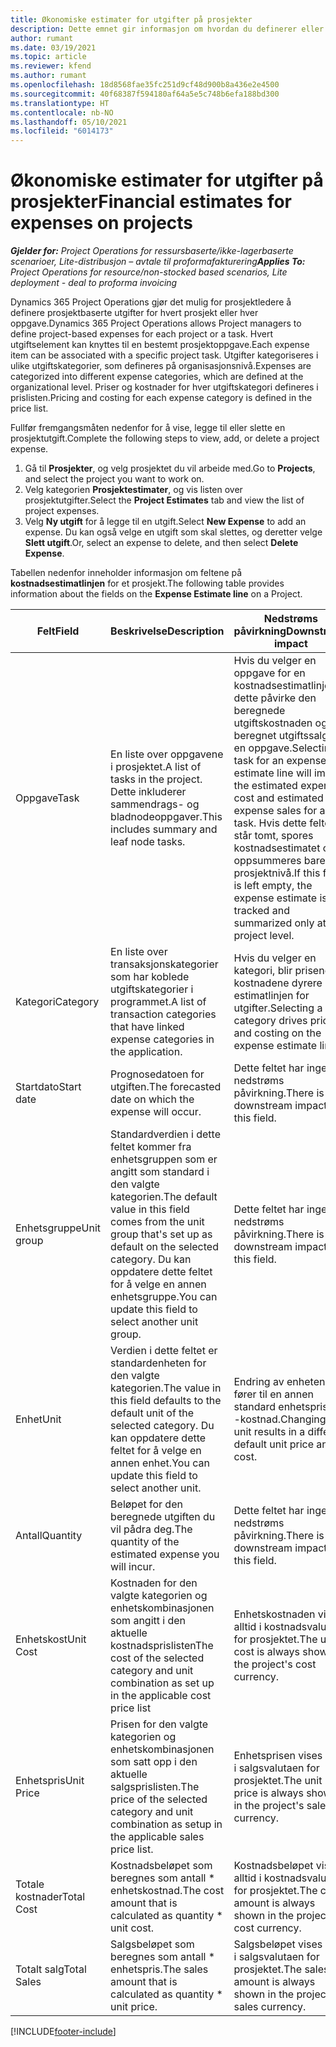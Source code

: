 ```yaml
---
title: Økonomiske estimater for utgifter på prosjekter
description: Dette emnet gir informasjon om hvordan du definerer eller beregner prosjektrelaterte utgifter.
author: rumant
ms.date: 03/19/2021
ms.topic: article
ms.reviewer: kfend
ms.author: rumant
ms.openlocfilehash: 18d8568fae35fc251d9cf48d900b8a436e2e4500
ms.sourcegitcommit: 40f68387f594180af64a5e5c748b6efa188bd300
ms.translationtype: HT
ms.contentlocale: nb-NO
ms.lasthandoff: 05/10/2021
ms.locfileid: "6014173"
---
```

# <a name="financial-estimates-for-expenses-on-projects"></a><span data-ttu-id="f7695-103">Økonomiske estimater for utgifter på prosjekter</span><span class="sxs-lookup"><span data-stu-id="f7695-103">Financial estimates for expenses on projects</span></span>
<span data-ttu-id="f7695-104">_**Gjelder for:** Project Operations for ressursbaserte/ikke-lagerbaserte scenarioer, Lite-distribusjon – avtale til proformafakturering_</span><span class="sxs-lookup"><span data-stu-id="f7695-104">_**Applies To:** Project Operations for resource/non-stocked based scenarios, Lite deployment - deal to proforma invoicing_</span></span>

<span data-ttu-id="f7695-105">Dynamics 365 Project Operations gjør det mulig for prosjektledere å definere prosjektbaserte utgifter for hvert prosjekt eller hver oppgave.</span><span class="sxs-lookup"><span data-stu-id="f7695-105">Dynamics 365 Project Operations allows Project managers to define project-based expenses for each project or a task.</span></span> <span data-ttu-id="f7695-106">Hvert utgiftselement kan knyttes til en bestemt prosjektoppgave.</span><span class="sxs-lookup"><span data-stu-id="f7695-106">Each expense item can be associated with a specific project task.</span></span> <span data-ttu-id="f7695-107">Utgifter kategoriseres i ulike utgiftskategorier, som defineres på organisasjonsnivå.</span><span class="sxs-lookup"><span data-stu-id="f7695-107">Expenses are categorized into different expense categories, which are defined at the organizational level.</span></span> <span data-ttu-id="f7695-108">Priser og kostnader for hver utgiftskategori defineres i prislisten.</span><span class="sxs-lookup"><span data-stu-id="f7695-108">Pricing and costing for each expense category is defined in the price list.</span></span> 

<span data-ttu-id="f7695-109">Fullfør fremgangsmåten nedenfor for å vise, legge til eller slette en prosjektutgift.</span><span class="sxs-lookup"><span data-stu-id="f7695-109">Complete the following steps to view, add, or delete a project expense.</span></span>

1. <span data-ttu-id="f7695-110">Gå til **Prosjekter**, og velg prosjektet du vil arbeide med.</span><span class="sxs-lookup"><span data-stu-id="f7695-110">Go to **Projects**, and select the project you want to work on.</span></span>
2. <span data-ttu-id="f7695-111">Velg kategorien **Prosjektestimater**, og vis listen over prosjektutgifter.</span><span class="sxs-lookup"><span data-stu-id="f7695-111">Select the **Project Estimates** tab and view the list of project expenses.</span></span>
3. <span data-ttu-id="f7695-112">Velg **Ny utgift** for å legge til en utgift.</span><span class="sxs-lookup"><span data-stu-id="f7695-112">Select **New Expense** to add an expense.</span></span> <span data-ttu-id="f7695-113">Du kan også velge en utgift som skal slettes, og deretter velge **Slett utgift**.</span><span class="sxs-lookup"><span data-stu-id="f7695-113">Or, select an expense to delete, and then select **Delete Expense**.</span></span>

<span data-ttu-id="f7695-114">Tabellen nedenfor inneholder informasjon om feltene på **kostnadsestimatlinjen** for et prosjekt.</span><span class="sxs-lookup"><span data-stu-id="f7695-114">The following table provides information about the fields on the **Expense Estimate line** on a Project.</span></span> 

| <span data-ttu-id="f7695-115">**Felt**</span><span class="sxs-lookup"><span data-stu-id="f7695-115">**Field**</span></span> | <span data-ttu-id="f7695-116">**Beskrivelse**</span><span class="sxs-lookup"><span data-stu-id="f7695-116">**Description**</span></span> | <span data-ttu-id="f7695-117">**Nedstrøms påvirkning**</span><span class="sxs-lookup"><span data-stu-id="f7695-117">**Downstream impact**</span></span> |
| --- | --- | --- |
| <span data-ttu-id="f7695-118">Oppgave</span><span class="sxs-lookup"><span data-stu-id="f7695-118">Task</span></span> | <span data-ttu-id="f7695-119">En liste over oppgavene i prosjektet.</span><span class="sxs-lookup"><span data-stu-id="f7695-119">A list of tasks in the project.</span></span> <span data-ttu-id="f7695-120">Dette inkluderer sammendrags- og bladnodeoppgaver.</span><span class="sxs-lookup"><span data-stu-id="f7695-120">This includes summary and leaf node tasks.</span></span> | <span data-ttu-id="f7695-121">Hvis du velger en oppgave for en kostnadsestimatlinje, vil dette påvirke den beregnede utgiftskostnaden og beregnet utgiftssalg for en oppgave.</span><span class="sxs-lookup"><span data-stu-id="f7695-121">Selecting a task for an expense estimate line will impact the estimated expense cost and estimated expense sales for a task.</span></span> <span data-ttu-id="f7695-122">Hvis dette feltet står tomt, spores kostnadsestimatet og oppsummeres bare på prosjektnivå.</span><span class="sxs-lookup"><span data-stu-id="f7695-122">If this field is left empty, the expense estimate is tracked and summarized only at the project level.</span></span> |
| <span data-ttu-id="f7695-123">Kategori</span><span class="sxs-lookup"><span data-stu-id="f7695-123">Category</span></span> | <span data-ttu-id="f7695-124">En liste over transaksjonskategorier som har koblede utgiftskategorier i programmet.</span><span class="sxs-lookup"><span data-stu-id="f7695-124">A list of transaction categories that have linked expense categories in the application.</span></span> | <span data-ttu-id="f7695-125">Hvis du velger en kategori, blir prisene og kostnadene dyrere på estimatlinjen for utgifter.</span><span class="sxs-lookup"><span data-stu-id="f7695-125">Selecting a category drives pricing and costing on the expense estimate line.</span></span> |
| <span data-ttu-id="f7695-126">Startdato</span><span class="sxs-lookup"><span data-stu-id="f7695-126">Start date</span></span> | <span data-ttu-id="f7695-127">Prognosedatoen for utgiften.</span><span class="sxs-lookup"><span data-stu-id="f7695-127">The forecasted date on which the expense will occur.</span></span> | <span data-ttu-id="f7695-128">Dette feltet har ingen nedstrøms påvirkning.</span><span class="sxs-lookup"><span data-stu-id="f7695-128">There is no downstream impact for this field.</span></span> |
| <span data-ttu-id="f7695-129">Enhetsgruppe</span><span class="sxs-lookup"><span data-stu-id="f7695-129">Unit group</span></span> | <span data-ttu-id="f7695-130">Standardverdien i dette feltet kommer fra enhetsgruppen som er angitt som standard i den valgte kategorien.</span><span class="sxs-lookup"><span data-stu-id="f7695-130">The default value in this field comes from the unit group that's set up as default on the selected category.</span></span> <span data-ttu-id="f7695-131">Du kan oppdatere dette feltet for å velge en annen enhetsgruppe.</span><span class="sxs-lookup"><span data-stu-id="f7695-131">You can update this field to select another unit group.</span></span> | <span data-ttu-id="f7695-132">Dette feltet har ingen nedstrøms påvirkning.</span><span class="sxs-lookup"><span data-stu-id="f7695-132">There is no downstream impact for this field.</span></span> |
| <span data-ttu-id="f7695-133">Enhet</span><span class="sxs-lookup"><span data-stu-id="f7695-133">Unit</span></span> | <span data-ttu-id="f7695-134">Verdien i dette feltet er standardenheten for den valgte kategorien.</span><span class="sxs-lookup"><span data-stu-id="f7695-134">The value in this field defaults to the default unit of the selected category.</span></span> <span data-ttu-id="f7695-135">Du kan oppdatere dette feltet for å velge en annen enhet.</span><span class="sxs-lookup"><span data-stu-id="f7695-135">You can update this field to select another unit.</span></span> | <span data-ttu-id="f7695-136">Endring av enheten fører til en annen standard enhetspris og -kostnad.</span><span class="sxs-lookup"><span data-stu-id="f7695-136">Changing the unit results in a different default unit price and cost.</span></span> |
| <span data-ttu-id="f7695-137">Antall</span><span class="sxs-lookup"><span data-stu-id="f7695-137">Quantity</span></span> | <span data-ttu-id="f7695-138">Beløpet for den beregnede utgiften du vil pådra deg.</span><span class="sxs-lookup"><span data-stu-id="f7695-138">The quantity of the estimated expense you will incur.</span></span> | <span data-ttu-id="f7695-139">Dette feltet har ingen nedstrøms påvirkning.</span><span class="sxs-lookup"><span data-stu-id="f7695-139">There is no downstream impact for this field.</span></span> |
| <span data-ttu-id="f7695-140">Enhetskost</span><span class="sxs-lookup"><span data-stu-id="f7695-140">Unit Cost</span></span> | <span data-ttu-id="f7695-141">Kostnaden for den valgte kategorien og enhetskombinasjonen som angitt i den aktuelle kostnadsprislisten</span><span class="sxs-lookup"><span data-stu-id="f7695-141">The cost of the selected category and unit combination as set up in the applicable cost price list</span></span> | <span data-ttu-id="f7695-142">Enhetskostnaden vises alltid i kostnadsvalutaen for prosjektet.</span><span class="sxs-lookup"><span data-stu-id="f7695-142">The unit cost is always shown in the project's cost currency.</span></span> |
| <span data-ttu-id="f7695-143">Enhetspris</span><span class="sxs-lookup"><span data-stu-id="f7695-143">Unit Price</span></span> | <span data-ttu-id="f7695-144">Prisen for den valgte kategorien og enhetskombinasjonen som satt opp i den aktuelle salgsprislisten.</span><span class="sxs-lookup"><span data-stu-id="f7695-144">The price of the selected category and unit combination as setup in the applicable sales price list.</span></span> | <span data-ttu-id="f7695-145">Enhetsprisen vises alltid i salgsvalutaen for prosjektet.</span><span class="sxs-lookup"><span data-stu-id="f7695-145">The unit price is always shown in the project's sales currency.</span></span> |
| <span data-ttu-id="f7695-146">Totale kostnader</span><span class="sxs-lookup"><span data-stu-id="f7695-146">Total Cost</span></span> | <span data-ttu-id="f7695-147">Kostnadsbeløpet som beregnes som antall \* enhetskostnad.</span><span class="sxs-lookup"><span data-stu-id="f7695-147">The cost amount that is calculated as quantity \* unit cost.</span></span>| <span data-ttu-id="f7695-148">Kostnadsbeløpet vises alltid i kostnadsvalutaen for prosjektet.</span><span class="sxs-lookup"><span data-stu-id="f7695-148">The cost amount is always shown in the project's cost currency.</span></span> |
| <span data-ttu-id="f7695-149">Totalt salg</span><span class="sxs-lookup"><span data-stu-id="f7695-149">Total Sales</span></span> | <span data-ttu-id="f7695-150">Salgsbeløpet som beregnes som antall \* enhetspris.</span><span class="sxs-lookup"><span data-stu-id="f7695-150">The sales amount that is calculated as quantity \* unit price.</span></span> | <span data-ttu-id="f7695-151">Salgsbeløpet vises alltid i salgsvalutaen for prosjektet.</span><span class="sxs-lookup"><span data-stu-id="f7695-151">The sales amount is always shown in the project's sales currency.</span></span> |


[!INCLUDE[footer-include](../includes/footer-banner.md)]

